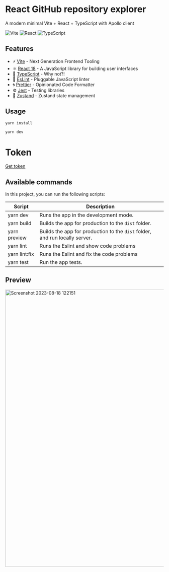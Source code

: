 # React GitHub repository explorer

A modern minimal Vite + React + TypeScript with Apollo client

![Vite](https://img.shields.io/badge/Vite-B73BFE?style=for-the-badge&logo=vite&logoColor=FFD62E)
![React](https://img.shields.io/badge/React-20232A?style=for-the-badge&logo=react&logoColor=61DAFB)
![TypeScript](https://img.shields.io/badge/TypeScript-007ACC?style=for-the-badge&logo=typescript&logoColor=white)

## Features

- ⚡️ [Vite](https://vitejs.dev/) - Next Generation Frontend Tooling
- ⚛️ [React 18](https://reactjs.org/) - A JavaScript library for building user interfaces
- 💎 [TypeScript](https://www.typescriptlang.org/) - Why not?!
- 🔨 [EsLint](https://eslint.org/) - Pluggable JavaScript linter
- 🌀 [Prettier](https://prettier.io) - Opinionated Code Formatter
- ⚙️ [Jest](https://jestjs.io/) - Testing libraries
- 💾 [Zustand](https://github.com/pmndrs/zustand) - Zustand state management

## Usage

```bash
yarn install

yarn dev
```

# Token

[Get token](https://docs.github.com/en/authentication/keeping-your-account-and-data-secure/managing-your-personal-access-tokens)

## Available commands

<p>In this project, you can run the following scripts:</p>

| Script        | Description                                                                 |
| ------------- | --------------------------------------------------------------------------- |
| yarn dev      | Runs the app in the development mode.                                       |
| yarn build    | Builds the app for production to the `dist` folder.                         |
| yarn preview  | Builds the app for production to the `dist` folder, and run locally server. |
| yarn lint     | Runs the Eslint and show code problems                                      |
| yarn lint:fix | Runs the Eslint and fix the code problems                                   |
| yarn test     | Run the app tests.                                                          |

## Preview
<img width="881" alt="Screenshot 2023-08-18 122151" src="https://github.com/MerlinEmris/react-repo-explorer/assets/24506754/47cb39f6-8ffb-40bc-8d1f-128e7c0e1396">
